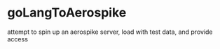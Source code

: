 # goLangToAerospike
attempt to spin up an aerospike server, load with test data, and provide access
